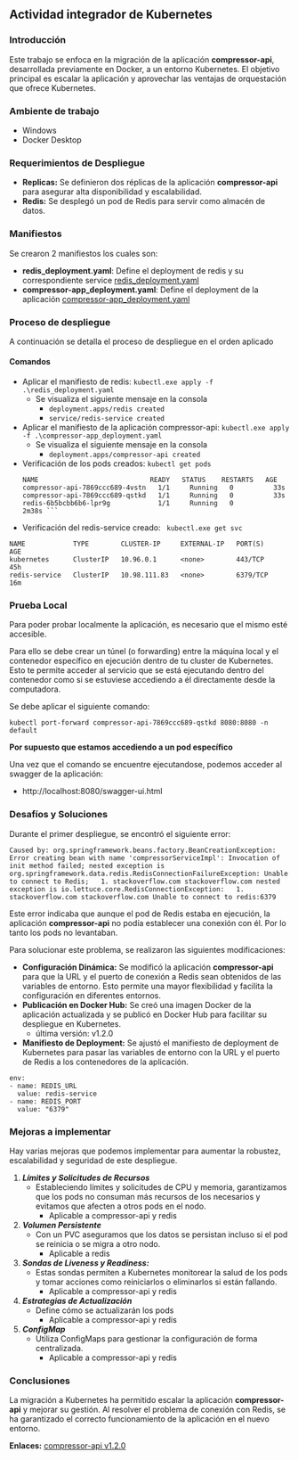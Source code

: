 
## **Actividad integrador de Kubernetes**

### **Introducción**

Este trabajo se enfoca en la migración de la aplicación **compressor-api**, desarrollada previamente en Docker, a un entorno Kubernetes. El objetivo principal es escalar la aplicación y aprovechar las ventajas de orquestación que ofrece Kubernetes.

### **Ambiente de trabajo**
- Windows
- Docker Desktop 

### **Requerimientos de Despliegue**

-   **Replicas:** Se definieron dos réplicas de la aplicación **compressor-api** para asegurar alta disponibilidad y escalabilidad.
-   **Redis:** Se desplegó un pod de Redis para servir como almacén de datos.

### **Manifiestos**
Se crearon 2 manifiestos los cuales son:
- **redis_deployment.yaml**: Define el deployment de redis y su correspondiente service [redis_deployment.yaml](https://github.com/gomezandres/k8s-practical-work/blob/main/redis_deployment.yaml)
- **compressor-app_deployment.yaml**: Define el deployment de la aplicación [compressor-app_deployment.yaml](https://github.com/gomezandres/k8s-practical-work/blob/main/compressor-app_deployment.yaml)

### **Proceso de despliegue**

A continuación se detalla el proceso de despliegue en el orden aplicado
#### **Comandos**
-  Aplicar el manifiesto de redis: ```kubectl.exe apply -f .\redis_deployment.yaml```
	- Se visualiza el siguiente mensaje en la consola
		- ```deployment.apps/redis created```
		- ```service/redis-service created```
-  Aplicar el manifiesto de la aplicación compressor-api: ```kubectl.exe apply -f .\compressor-app_deployment.yaml```
	- Se visualiza el siguiente mensaje en la consola
		- ```deployment.apps/compressor-api created```
-  Verificación de los pods creados: ```kubectl get pods```
	  ```
	  NAME 							  READY   STATUS    RESTARTS   AGE 
	  compressor-api-7869ccc689-4vstn   1/1     Running   0          33s
	 compressor-api-7869ccc689-qstkd   1/1     Running   0          33s
	 redis-6b5bcbb6b6-lpr9g            1/1     Running   0          2m38s ```
- Verificación del redis-service creado: ``` kubectl.exe get svc```
```
NAME            TYPE        CLUSTER-IP     EXTERNAL-IP   PORT(S)    AGE
kubernetes      ClusterIP   10.96.0.1      <none>        443/TCP    45h
redis-service   ClusterIP   10.98.111.83   <none>        6379/TCP   16m
```
### **Prueba Local**
Para poder probar localmente la aplicación, es necesario que el mismo esté accesible.

Para ello se debe crear un túnel (o forwarding) entre la máquina local y el contenedor específico en ejecución dentro de tu cluster de Kubernetes. Esto te permite acceder al servicio que se está ejecutando dentro del contenedor como si se estuviese accediendo a él directamente desde la computadora. 

Se debe aplicar el siguiente comando:
```
kubectl port-forward compressor-api-7869ccc689-qstkd 8080:8080 -n default
```
****Por supuesto que estamos accediendo a un pod específico****

Una vez que el comando se encuentre ejecutandose, podemos acceder al swagger de la aplicación:
-	http://localhost:8080/swagger-ui.html

### **Desafíos y Soluciones**

Durante el primer despliegue, se encontró el siguiente error:

```
Caused by: org.springframework.beans.factory.BeanCreationException: Error creating bean with name 'compressorServiceImpl': Invocation of init method failed; nested exception is org.springframework.data.redis.RedisConnectionFailureException: Unable to connect to Redis;   1. stackoverflow.com stackoverflow.com nested exception is io.lettuce.core.RedisConnectionException:   1. stackoverflow.com stackoverflow.com Unable to connect to redis:6379

```

Este error indicaba que aunque el pod de Redis estaba en ejecución, la aplicación **compressor-api** no podía establecer una conexión con él. Por lo tanto los pods no levantaban.

Para solucionar este problema, se realizaron las siguientes modificaciones:

-   **Configuración Dinámica:** Se modificó la aplicación **compressor-api** para que la URL y el puerto de conexión a Redis sean obtenidos de las variables de entorno. Esto permite una mayor flexibilidad y facilita la configuración en diferentes entornos.  
-   **Publicación en Docker Hub:** Se creó una imagen Docker de la aplicación actualizada y se publicó en Docker Hub para facilitar su despliegue en Kubernetes.
	- última versión: v1.2.0
-   **Manifiesto de Deployment:** Se ajustó el manifiesto de deployment de Kubernetes para pasar las variables de entorno con la URL y el puerto de Redis a los contenedores de la aplicación.
```
env:
- name: REDIS_URL
  value: redis-service
- name: REDIS_PORT
  value: "6379"
```

### **Mejoras a implementar**

Hay varias mejoras que podemos implementar para aumentar la robustez, escalabilidad y seguridad de este despliegue.

1. ***Límites y Solicitudes de Recursos***
	- Estableciendo límites y solicitudes de CPU y memoria, garantizamos que los pods no consuman más recursos de los necesarios y evitamos que afecten a otros pods en el nodo. 
		- Aplicable a compressor-api y redis
2. ***Volumen Persistente***
	- Con un PVC aseguramos que los datos se persistan incluso si el pod se reinicia o se migra a otro nodo.
		- Aplicable a redis
3. ***Sondas de Liveness y Readiness:***
	- Estas sondas permiten a Kubernetes monitorear la salud de los pods y tomar acciones como reiniciarlos o eliminarlos si están fallando.
		- Aplicable a compressor-api y redis
4. ***Estrategias de Actualización***
	- Define cómo se actualizarán los pods
		- Aplicable a compressor-api y redis
5. ***ConfigMap***
	- Utiliza ConfigMaps para gestionar la configuración de forma centralizada.
		- Aplicable a compressor-api y redis



### **Conclusiones**

La migración a Kubernetes ha permitido escalar la aplicación **compressor-api** y mejorar su gestión. Al resolver el problema de conexión con Redis, se ha garantizado el correcto funcionamiento de la aplicación en el nuevo entorno.

**Enlaces:** 
[compressor-api v1.2.0](https://hub.docker.com/layers/andresg278/compressor-api/v1.2.0/images/sha256-9064e7b447ebb7d3f27851683664c1ca895c6b73f97687e010a32a598d745324?context=repo)
